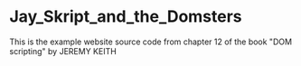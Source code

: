 # Jay_Skript_and_the_Domsters
This is the example website source code from chapter 12 of the book "DOM scripting" by JEREMY KEITH
